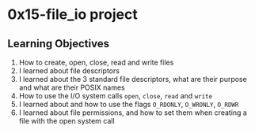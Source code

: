 # 0x15-file_io project
## Learning Objectives
1. How to create, open, close, read and write files
2. I learned about file descriptors
3. I learned about the 3 standard file descriptors, what are their purpose and what are their POSIX names
4. How to use the I/O system calls `open`, `close`, `read` and `write`
5. I learned about and how to use the flags `O_RDONLY`, `O_WRONLY`, `O_RDWR`
6. I learned about file permissions, and how to set them when creating a file with the open system call
